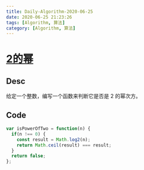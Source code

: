 ```yaml
---
title: Daily-Algorithm-2020-06-25
date: 2020-06-25 21:23:26
tags: [Algorithm, 算法]
category: [Algorithm, 算法]
---
```


# [2的幂](https://leetcode-cn.com/problems/power-of-two/)

## Desc

给定一个整数，编写一个函数来判断它是否是 2 的幂次方。

## Code

```js
var isPowerOfTwo = function(n) {
  if(n !== 0) {
    const result = Math.log2(n);
    return Math.ceil(result) === result;
  } 
  return false;
};
```

